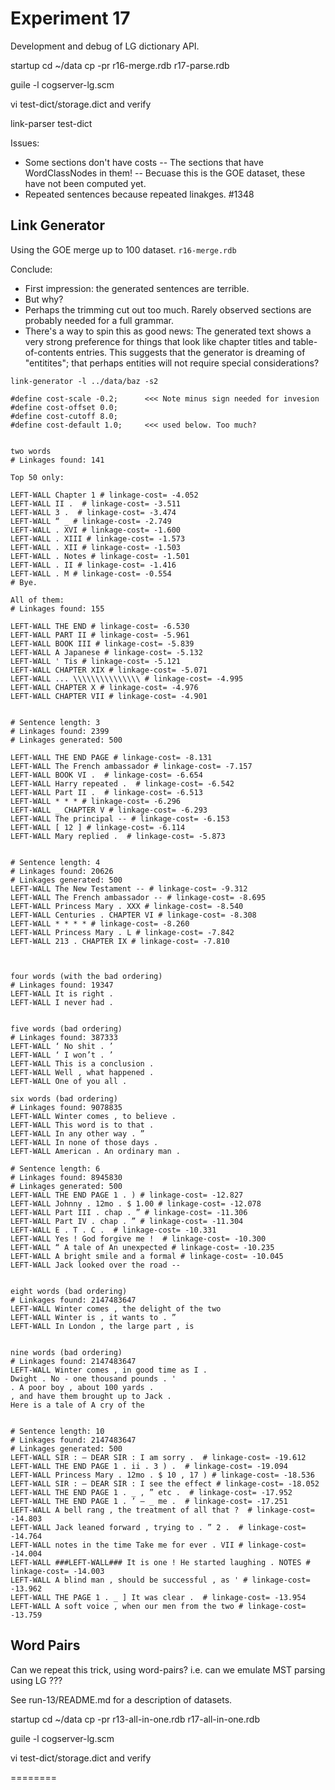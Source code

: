 
Experiment 17
=============
Development and debug of LG dictionary API.

startup
cd ~/data
cp -pr r16-merge.rdb r17-parse.rdb

guile -l cogserver-lg.scm

vi test-dict/storage.dict and verify

link-parser test-dict


Issues:
* Some sections don't have costs
  -- The sections that have WordClassNodes in them!
  -- Becuase this is the GOE dataset, these have not been computed yet.
* Repeated sentences because repeated linakges.  #1348


Link Generator
--------------
Using the GOE merge up to 100 dataset. `r16-merge.rdb`

Conclude:
* First impression: the generated sentences are terrible.
* But why?
* Perhaps the trimming cut out too much. Rarely observed sections
  are probably needed for a full grammar.
* There's a way to spin this as good news: The generated text shows
  a very strong preference for things that look like chapter titles
  and table-of-contents entries. This suggests that the generator is
  dreaming of "entitites"; that perhaps entities will not require
  special considerations?

```
link-generator -l ../data/baz -s2

#define cost-scale -0.2;      <<< Note minus sign needed for invesion
#define cost-offset 0.0;
#define cost-cutoff 8.0;
#define cost-default 1.0;     <<< used below. Too much?


two words
# Linkages found: 141

Top 50 only:

LEFT-WALL Chapter 1 # linkage-cost= -4.052
LEFT-WALL II .  # linkage-cost= -3.511
LEFT-WALL 3 .  # linkage-cost= -3.474
LEFT-WALL “ _ # linkage-cost= -2.749
LEFT-WALL . XVI # linkage-cost= -1.600
LEFT-WALL . XIII # linkage-cost= -1.573
LEFT-WALL . XII # linkage-cost= -1.503
LEFT-WALL . Notes # linkage-cost= -1.501
LEFT-WALL . II # linkage-cost= -1.416
LEFT-WALL . M # linkage-cost= -0.554
# Bye.

All of them:
# Linkages found: 155

LEFT-WALL THE END # linkage-cost= -6.530
LEFT-WALL PART II # linkage-cost= -5.961
LEFT-WALL BOOK III # linkage-cost= -5.839
LEFT-WALL A Japanese # linkage-cost= -5.132
LEFT-WALL ' Tis # linkage-cost= -5.121
LEFT-WALL CHAPTER XIX # linkage-cost= -5.071
LEFT-WALL ... \\\\\\\\\\\\\\\ # linkage-cost= -4.995
LEFT-WALL CHAPTER X # linkage-cost= -4.976
LEFT-WALL CHAPTER VII # linkage-cost= -4.901


# Sentence length: 3
# Linkages found: 2399
# Linkages generated: 500

LEFT-WALL THE END PAGE # linkage-cost= -8.131
LEFT-WALL The French ambassador # linkage-cost= -7.157
LEFT-WALL BOOK VI .  # linkage-cost= -6.654
LEFT-WALL Harry repeated .  # linkage-cost= -6.542
LEFT-WALL Part II .  # linkage-cost= -6.513
LEFT-WALL * * * # linkage-cost= -6.296
LEFT-WALL _ CHAPTER V # linkage-cost= -6.293
LEFT-WALL The principal -- # linkage-cost= -6.153
LEFT-WALL [ 12 ] # linkage-cost= -6.114
LEFT-WALL Mary replied .  # linkage-cost= -5.873


# Sentence length: 4
# Linkages found: 20626
# Linkages generated: 500
LEFT-WALL The New Testament -- # linkage-cost= -9.312
LEFT-WALL The French ambassador -- # linkage-cost= -8.695
LEFT-WALL Princess Mary . XXX # linkage-cost= -8.540
LEFT-WALL Centuries . CHAPTER VI # linkage-cost= -8.308
LEFT-WALL * * * * # linkage-cost= -8.260
LEFT-WALL Princess Mary . L # linkage-cost= -7.842
LEFT-WALL 213 . CHAPTER IX # linkage-cost= -7.810



four words (with the bad ordering)
# Linkages found: 19347
LEFT-WALL It is right .
LEFT-WALL I never had .


five words (bad ordering)
# Linkages found: 387333
LEFT-WALL ‘ No shit . ’
LEFT-WALL ‘ I won’t . ’
LEFT-WALL This is a conclusion .
LEFT-WALL Well , what happened .
LEFT-WALL One of you all .

six words (bad ordering)
# Linkages found: 9078835
LEFT-WALL Winter comes , to believe .
LEFT-WALL This word is to that .
LEFT-WALL In any other way . ”
LEFT-WALL In none of those days .
LEFT-WALL American . An ordinary man .

# Sentence length: 6
# Linkages found: 8945830
# Linkages generated: 500
LEFT-WALL THE END PAGE 1 . ) # linkage-cost= -12.827
LEFT-WALL Johnny . 12mo . $ 1.00 # linkage-cost= -12.078
LEFT-WALL Part III . chap . ” # linkage-cost= -11.306
LEFT-WALL Part IV . chap . ” # linkage-cost= -11.304
LEFT-WALL E . T . C .  # linkage-cost= -10.331
LEFT-WALL Yes ! God forgive me !  # linkage-cost= -10.300
LEFT-WALL “ A tale of An unexpected # linkage-cost= -10.235
LEFT-WALL A bright smile and a formal # linkage-cost= -10.045
LEFT-WALL Jack looked over the road --


eight words (bad ordering)
# Linkages found: 2147483647
LEFT-WALL Winter comes , the delight of the two
LEFT-WALL Winter is , it wants to . ”
LEFT-WALL In London , the large part , is


nine words (bad ordering)
# Linkages found: 2147483647
LEFT-WALL Winter comes , in good time as I .
Dwight . No - one thousand pounds . '
. A poor boy , about 100 yards .
, and have them brought up to Jack .
Here is a tale of A cry of the


# Sentence length: 10
# Linkages found: 2147483647
# Linkages generated: 500
LEFT-WALL SIR : — DEAR SIR : I am sorry .  # linkage-cost= -19.612
LEFT-WALL THE END PAGE 1 . ii . 3 ) .  # linkage-cost= -19.094
LEFT-WALL Princess Mary . 12mo . $ 10 , 17 ) # linkage-cost= -18.536
LEFT-WALL SIR : — DEAR SIR : I see the effect # linkage-cost= -18.052
LEFT-WALL THE END PAGE 1 . _ , ” etc .  # linkage-cost= -17.952
LEFT-WALL THE END PAGE 1 . ’ — _ me .  # linkage-cost= -17.251
LEFT-WALL A bell rang , the treatment of all that ?  # linkage-cost= -14.803
LEFT-WALL Jack leaned forward , trying to . ” 2 .  # linkage-cost= -14.764
LEFT-WALL notes in the time Take me for ever . VII # linkage-cost= -14.004
LEFT-WALL ###LEFT-WALL### It is one ! He started laughing . NOTES # linkage-cost= -14.003
LEFT-WALL A blind man , should be successful , as ' # linkage-cost= -13.962
LEFT-WALL THE PAGE 1 . _ ] It was clear .  # linkage-cost= -13.954
LEFT-WALL A soft voice , when our men from the two # linkage-cost= -13.759
```

Word Pairs
----------
Can we repeat this trick, using word-pairs? i.e. can we emulate MST
parsing using LG ???

See run-13/README.md for a description of datasets.

startup
cd ~/data
cp -pr r13-all-in-one.rdb r17-all-in-one.rdb

guile -l cogserver-lg.scm

vi test-dict/storage.dict and verify


========
